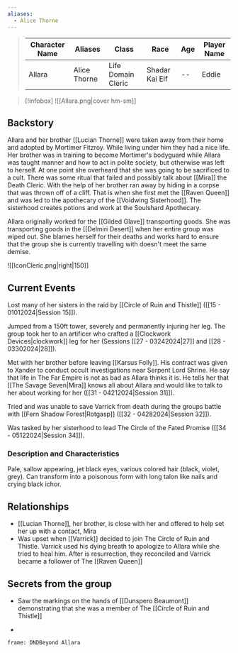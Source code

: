 ```yaml
---
aliases:
  - Alice Thorne
---
```


>  Character Name | Aliases | Class | Race | Age| Player Name |
>  -- | -- | -- | -- | -- |--|
> Allara | Alice Thorne | Life Domain Cleric | Shadar Kai Elf|--|Eddie|

> [!infobox]
> ![[Allara.png|cover hm-sm]]



## Backstory
Allara and her brother [[Lucian Thorne]] were taken away from their home and adopted by Mortimer Fitzroy. While living under him they had a nice life. Her brother was in training to become Mortimer's bodyguard while Allara was taught manner and how to act in polite society, but otherwise was left to herself. At one point she overheard that she was going to be sacrificed to a cult. There was some ritual that failed and possibly talk about [[Mira]] the Death Cleric. With the help of her brother ran away by hiding in a corpse that was thrown off of a cliff. That is when she first met the [[Raven Queen]] and was led to the apothecary of the [[Voidwing Sisterhood]]. The sisterhood creates potions and work at the Soulshard Apothecary.

Allara originally worked for the [[Gilded Glave]] transporting goods. She was transporting goods in the [[Delmiri Desert]] when her entire group was wiped out. She blames herself for their deaths and works hard to ensure that the group she is currently travelling with doesn't meet the same demise.

![[IconCleric.png|right|150]]
## Current Events
Lost many of her sisters in the raid by [[Circle of Ruin and Thistle]] ([[15 - 01012024|Session 15]]).

Jumped from a 150ft tower, severely and permanently injuring her leg. The group took her to an artificer who crafted a [[Clockwork Devices|clockwork]] leg for her (Sessions [[27 - 03242024|27]] and [[28 - 03302024|28]]). 

Met with her brother before leaving [[Karsus Folly]]. His contract was given to Xander to conduct occult investigations near Serpent Lord Shrine. He say that life in The Far Empire is not as bad as Allara thinks it is. He tells her that [[The Savage Seven|Mira]] knows all about Allara and would like to talk to her about working for her ([[31 - 04212024|Session 31]]).

Tried and was unable to save Varrick from death during the groups battle with [[Fern Shadow Forest|Rotgasp]] ([[32 - 04282024|Session 32]]).

Was tasked by her sisterhood to lead The Circle of the Fated Promise ([[34 - 05122024|Session 34]]).

### Description and Characteristics
Pale, sallow appearing, jet black eyes, various colored hair (black, violet, grey). Can transform into a poisonous form with long talon like nails and crying black ichor. 

## Relationships
- [[Lucian Thorne]], her brother, is close with her and offered to help set her up with a contact, Mira
- Was upset when [[Varrick]] decided to join The Circle of Ruin and Thistle. Varrick used his dying breath to apologize to Allara while she tried to heal him. After is resurrection, they reconciled and Varrick became a follower of The [[Raven Queen]] 

## Secrets from the group
- Saw the markings on the hands of [[Dunspero Beaumont]] demonstrating that she was a member of The [[Circle of Ruin and Thistle]] 


-
``` custom-frames
frame: DNDBeyond Allara
```